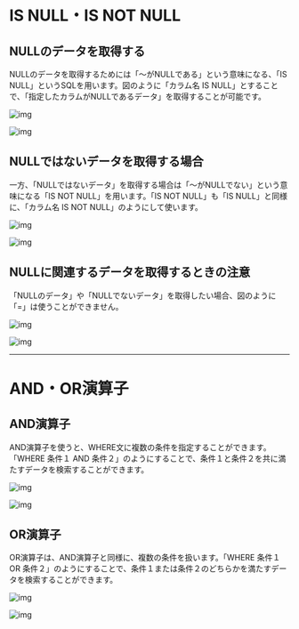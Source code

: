 # IS NULL・IS NOT NULL

## NULLのデータを取得する



NULLのデータを取得するためには「〜がNULLである」という意味になる、「IS NULL」というSQLを用います。図のように「カラム名 IS NULL」とすることで、「指定したカラムがNULLであるデータ」を取得することが可能です。

![img](https://d2aj9sy12tbpym.cloudfront.net/progate/shared/images/slide/sql/study/101/1507184996434.png)

![img](https://d2aj9sy12tbpym.cloudfront.net/progate/shared/images/slide/sql/study/1/1514258312793.png)

## NULLではないデータを取得する場合

一方、「NULLではないデータ」を取得する場合は「〜がNULLでない」という意味になる「IS NOT NULL」を用います。「IS NOT NULL」も「IS NULL」と同様に、「カラム名 IS NOT NULL」のようにして使います。

![img](https://d2aj9sy12tbpym.cloudfront.net/progate/shared/images/slide/sql/study/101/1507185014228.png)

![img](https://d2aj9sy12tbpym.cloudfront.net/progate/shared/images/slide/sql/study/1/1514258236699.png)



## NULLに関連するデータを取得するときの注意

「NULLのデータ」や「NULLでないデータ」を取得したい場合、図のように「=」は使うことができません。 

![img](https://d2aj9sy12tbpym.cloudfront.net/progate/shared/images/slide/sql/study/101/1507185039258.png)

![img](https://d2aj9sy12tbpym.cloudfront.net/progate/shared/images/slide/sql/study/101/1507185045162.png)

---

# AND・OR演算子

## AND演算子

AND演算子を使うと、WHERE文に複数の条件を指定することができます。「WHERE 条件１ AND 条件２」のようにすることで、条件１と条件２を共に満たすデータを検索することができます。

![img](https://d2aj9sy12tbpym.cloudfront.net/progate/shared/images/slide/sql/study/101/1507185369402.png)

![img](https://d2aj9sy12tbpym.cloudfront.net/progate/shared/images/slide/sql/study/101/1507185217383.png)

## OR演算子

OR演算子は、AND演算子と同様に、複数の条件を扱います。「WHERE 条件１ OR 条件２」のようにすることで、条件１または条件２のどちらかを満たすデータを検索することができます。

![img](https://d2aj9sy12tbpym.cloudfront.net/progate/shared/images/slide/sql/study/101/150718537930.png)

![img](https://d2aj9sy12tbpym.cloudfront.net/progate/shared/images/slide/sql/study/101/1507185321466.png)